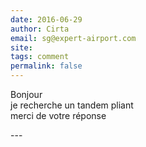 ```yaml
---
date: 2016-06-29
author: Cirta
email: sg@expert-airport.com
site: 
tags: comment
permalink: false
---
```


<p>Bonjour<br />
je recherche un tandem pliant<br />
merci de votre réponse</p>
---